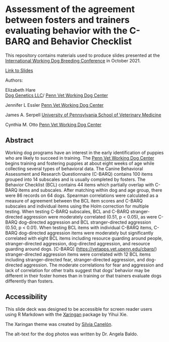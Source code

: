 # Assessment of the agreement between fosters and trainers evaluating behavior with the C-BARQ and Behavior Checklist  

This repository contains materials used to produce slides presented 
at the [International Working Dog Breeding Conference](https://www.iwdba.org/wp-content/uploads/2021/10/IWDC-2021-Full-Program-as-at-Oct-7-20219-7.pdf)
in October 2021.  

[Link to Slides](https://lizharedogs.github.io/iwdba2021/#1)


Authors:

Elizabeth Hare  
[Dog Genetics LLC](http://www.doggenetics.com)/
[Penn Vet Working Dog Center](https://www.vet.upenn.edu/research/centers-laboratories/center/penn-vet-working-dog-center)

Jennifer L Essler
[Penn Vet Working Dog Center](https://www.vet.upenn.edu/research/centers-laboratories/center/penn-vet-working-dog-center)

James A. Serpell
[University of Pennsylvania School of Veterinary Medicine](https://www.vet.upenn.edu/people/faculty-clinician-search/JAMESSERPELL)


Cynthia M. Otto
[Penn Vet Working Dog Center](https://www.vet.upenn.edu/research/centers-laboratories/center/penn-vet-working-dog-center)


## Abstract


Working dog programs have an interest in the early identification of puppies who are likely to succeed in training. The [Penn Vet Working Dog Center](https://www.vet.upenn.edu/research/centers-laboratories/center/penn-vet-working-dog-center) begins training and fostering puppies at about eight weeks of age while collecting several types of behavioral data. The Canine Behavioral Assessment and Research Questionnaire (C-BARQ) contains 100 items grouped into 14 subscales and is usually completed by fosters. The Behavior Checklist (BCL) contains 44 items which partially overlap with C-BARQ items and subscales. After matching within dog and age group, there were 86 records on 64 dogs. Spearman correlations were calculated as a measure of agreement between the BCL item scores and C-BARQ subscales and individual items using the Holm correction for multiple testing. When testing C-BARQ subscales, BCL and C-BARQ stranger-directed aggression were moderately correlated (0.51, p < 0.05), as were C-BARQ dog-directed aggression and BCL stranger-directed aggression (0.50, p < 0.01). When testing BCL items with individual C-BARQ items, C-BARQ dog-directed aggression items were moderately but significantly correlated with eight BCL items including resource guarding around people, stranger-directed aggression, dog-directed aggression, and resource guarding around dogs. [C-BARQ]
(https://vetapps.vet.upenn.edu/cbarq/)
 stranger-directed aggression items were correlated with 12 BCL items including stranger-directed fear, stranger-directed aggression, and dog-directed aggression. The moderate correlations for fear and aggression and lack of correlation for other traits suggest that dogs’ behavior may be different in their foster homes than in training or that trainers evaluate dogs differently than fosters.

## Accessibility

This slide deck was designed to be accessible for screen reader users using 
R Markdown with the [Xaringan](https://www.google.com/url?sa=t&rct=j&q=&esrc=s&source=web&cd=&cad=rja&uact=8&ved=2ahUKEwinq7atr8jzAhUkmXIEHbdwBq4QFnoECAMQAQ&url=https%3A%2F%2Fgithub.com%2Fyihui%2Fxaringan&usg=AOvVaw20Wo-xI9FMLQMaUsK9RA7J)
package by Yihui Xie.  

The Xaringan theme was created by [Silvia Canelón](https://silvia.rbind.io).

The alt-text for the dog photos was written by Dr. Angela Baldo.
